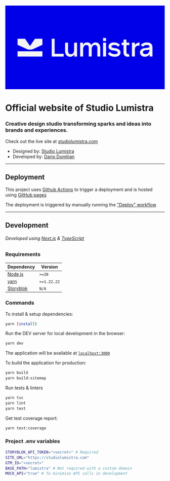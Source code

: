 ![logotype](.github/docs/logotype.svg)

# Official website of Studio Lumistra

### Creative design studio transforming sparks and ideas into brands and experiences.

Check out the live site at [studiolumistra.com](https://studiolumistra.com)

- Designed by: [Studio Lumistra](https://studiolumistra.com)
- Developed by: [Dario Dumlijan](https://dariodumlijan.com)

----

## Deployment

This project uses [Github Actions](https://github.com/features/actions) to trigger a deployment and is hosted using [GitHub pages](https://pages.github.com/)

The deployment is triggered by manually running the ["Deploy" workflow](https://github.com/lumistra/lumistra/actions/workflows/deploy.yml)

----

## Development

###### Developed using [Next.js](https://nextjs.org) & [TypeScript](https://www.typescriptlang.org)

### Requirements

| Dependency | Version  |
| ------------------ | -------- |
| [Node.js](https://nodejs.org/en) | `>=20` |
| [yarn](https://yarnpkg.com) | `>=1.22.22` |
| [Storyblok](https://www.storyblok.com) | `N/A` |

### Commands

To install & setup dependencies:
```sh
yarn (install)
```

Run the DEV server for local development in the browser:
```sh
yarn dev
```
The application will be available at [`localhost:3000`](http://localhost:3000)

To build the application for production:
```sh
yarn build
yarn build:sitemap
```

Run tests & linters
```sh
yarn tsc
yarn lint
yarn test
```

Get test coverage report:
```sh
yarn test:coverage
```

### Project .env variables
```sh
STORYBLOK_API_TOKEN="<secret>" # Required
SITE_URL="https://studiolumistra.com"
GTM_ID="<secret>"
BASE_PATH="lumistra" # Not required with a custom domain
MOCK_API="true" # To minimise API calls in development
```
